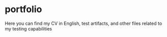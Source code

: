 # portfolio
Here you can find my CV in English, test artifacts, and other files related to my testing capabilities
